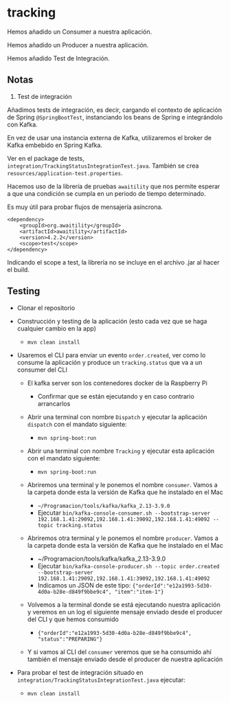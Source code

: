 # tracking

Hemos añadido un Consumer a nuestra aplicación.

Hemos añadido un Producer a nuestra aplicación.

Hemos añadido Test de Integración.

## Notas

1. Test de integración

Añadimos tests de integración, es decir, cargando el contexto de aplicación de Spring `@SpringBootTest`, instanciando los beans de Spring e integrándolo con Kafka.

En vez de usar una instancia externa de Kafka, utilizaremos el broker de Kafka embebido en Spring Kafka.

Ver en el package de tests, `integration/TrackingStatusIntegrationTest.java`. También se crea `resources/application-test.properties`.

Hacemos uso de la librería de pruebas `awaitility` que nos permite esperar a que una condición se cumpla en un periodo de tiempo determinado.

Es muy útil para probar flujos de mensajería asíncrona.

```
<dependency>
    <groupId>org.awaitility</groupId>
    <artifactId>awaitility</artifactId>
    <version>4.2.2</version>
    <scope>test</scope>
</dependency>
```

Indicando el scope a test, la librería no se incluye en el archivo .jar al hacer el build.

## Testing

- Clonar el repositorio
- Construcción y testing de la aplicación (esto cada vez que se haga cualquier cambio en la app)
  - `mvn clean install`

- Usaremos el CLI para enviar un evento `order.created`, ver como lo consume la aplicación y produce un `tracking.status` que va a un consumer del CLI
  - El kafka server son los contenedores docker de la Raspberry Pi
    - Confirmar que se están ejecutando y en caso contrario arrancarlos
  - Abrir una terminal con nombre `Dispatch` y ejecutar la aplicación `dispatch` con el mandato siguiente:
    - `mvn spring-boot:run`
  - Abrir una terminal con nombre `Tracking` y ejecutar esta aplicación con el mandato siguiente:
    - `mvn spring-boot:run`
    
  - Abriremos una terminal y le ponemos el nombre `consumer`. Vamos a la carpeta donde esta la versión de Kafka que he instalado en el Mac
    - `~/Programacion/tools/kafka/kafka_2.13-3.9.0`
    - Ejecutar `bin/kafka-console-consumer.sh --bootstrap-server 192.168.1.41:29092,192.168.1.41:39092,192.168.1.41:49092 --topic tracking.status`

  - Abriremos otra terminal y le ponemos el nombre `producer`. Vamos a la carpeta donde esta la versión de Kafka que he instalado en el Mac
    - ~/Programacion/tools/kafka/kafka_2.13-3.9.0
    - Ejecutar `bin/kafka-console-producer.sh --topic order.created --bootstrap-server 192.168.1.41:29092,192.168.1.41:39092,192.168.1.41:49092`
    - Indicamos un JSON de este tipo: `{"orderId":"e12a1993-5d30-4d0a-b28e-d849f9bbe9c4", "item":"item-1"}`

  - Volvemos a la terminal donde se está ejecutando nuestra aplicación y veremos en un log el siguiente mensaje enviado desde el producer del CLI y que hemos consumido
    - `{"orderId":"e12a1993-5d30-4d0a-b28e-d849f9bbe9c4", "status":"PREPARING"}`
  - Y si vamos al CLI del `consumer` veremos que se ha consumido ahí también el mensaje enviado desde el producer de nuestra aplicación

- Para probar el test de integración situado en `integration/TrackingStatusIntegrationTest.java` ejecutar:
  - `mvn clean install`